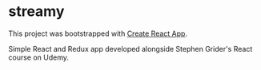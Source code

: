 # streamy

This project was bootstrapped with [Create React App](https://github.com/facebook/create-react-app).

Simple React and Redux app developed alongside Stephen Grider's React course on Udemy.
